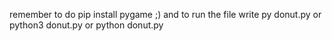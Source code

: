 remember to do pip install pygame ;)
and to run the file write py donut.py or python3 donut.py or python donut.py
